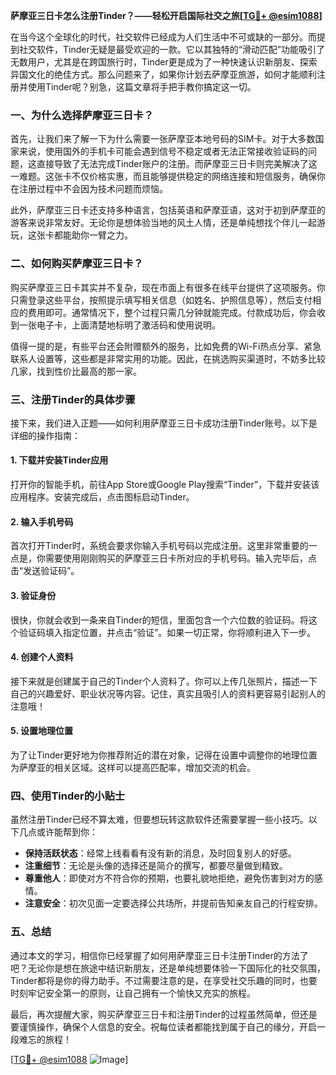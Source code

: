 **萨摩亚三日卡怎么注册Tinder？——轻松开启国际社交之旅[[TG💪+ @esim1088](https://t.me/s/esim1088)]**

在当今这个全球化的时代，社交软件已经成为人们生活中不可或缺的一部分。而提到社交软件，Tinder无疑是最受欢迎的一款。它以其独特的“滑动匹配”功能吸引了无数用户，尤其是在跨国旅行时，Tinder更是成为了一种快速认识新朋友、探索异国文化的绝佳方式。那么问题来了，如果你计划去萨摩亚旅游，如何才能顺利注册并使用Tinder呢？别急，这篇文章将手把手教你搞定这一切。

### 一、为什么选择萨摩亚三日卡？

首先，让我们来了解一下为什么需要一张萨摩亚本地号码的SIM卡。对于大多数国家来说，使用国外的手机卡可能会遇到信号不稳定或者无法正常接收验证码的问题，这直接导致了无法完成Tinder账户的注册。而萨摩亚三日卡则完美解决了这一难题。这张卡不仅价格实惠，而且能够提供稳定的网络连接和短信服务，确保你在注册过程中不会因为技术问题而烦恼。

此外，萨摩亚三日卡还支持多种语言，包括英语和萨摩亚语，这对于初到萨摩亚的游客来说非常友好。无论你是想体验当地的风土人情，还是单纯想找个伴儿一起游玩，这张卡都能助你一臂之力。

### 二、如何购买萨摩亚三日卡？

购买萨摩亚三日卡其实并不复杂，现在市面上有很多在线平台提供了这项服务。你只需登录这些平台，按照提示填写相关信息（如姓名、护照信息等），然后支付相应的费用即可。通常情况下，整个过程只需几分钟就能完成。付款成功后，你会收到一张电子卡，上面清楚地标明了激活码和使用说明。

值得一提的是，有些平台还会附赠额外的服务，比如免费的Wi-Fi热点分享、紧急联系人设置等，这些都是非常实用的功能。因此，在挑选购买渠道时，不妨多比较几家，找到性价比最高的那一家。

### 三、注册Tinder的具体步骤

接下来，我们进入正题——如何利用萨摩亚三日卡成功注册Tinder账号。以下是详细的操作指南：

#### 1. 下载并安装Tinder应用
打开你的智能手机，前往App Store或Google Play搜索“Tinder”，下载并安装该应用程序。安装完成后，点击图标启动Tinder。

#### 2. 输入手机号码
首次打开Tinder时，系统会要求你输入手机号码以完成注册。这里非常重要的一点是，你需要使用刚刚购买的萨摩亚三日卡所对应的手机号码。输入完毕后，点击“发送验证码”。

#### 3. 验证身份
很快，你就会收到一条来自Tinder的短信，里面包含一个六位数的验证码。将这个验证码填入指定位置，并点击“验证”。如果一切正常，你将顺利进入下一步。

#### 4. 创建个人资料
接下来就是创建属于自己的Tinder个人资料了。你可以上传几张照片，描述一下自己的兴趣爱好、职业状况等内容。记住，真实且吸引人的资料更容易引起别人的注意哦！

#### 5. 设置地理位置
为了让Tinder更好地为你推荐附近的潜在对象，记得在设置中调整你的地理位置为萨摩亚的相关区域。这样可以提高匹配率，增加交流的机会。

### 四、使用Tinder的小贴士

虽然注册Tinder已经不算太难，但要想玩转这款软件还需要掌握一些小技巧。以下几点或许能帮到你：

- **保持活跃状态**：经常上线看看有没有新的消息，及时回复别人的好感。
- **注重细节**：无论是头像的选择还是简介的撰写，都要尽量做到精致。
- **尊重他人**：即使对方不符合你的预期，也要礼貌地拒绝，避免伤害到对方的感情。
- **注意安全**：初次见面一定要选择公共场所，并提前告知亲友自己的行程安排。

### 五、总结

通过本文的学习，相信你已经掌握了如何用萨摩亚三日卡注册Tinder的方法了吧？无论你是想在旅途中结识新朋友，还是单纯想要体验一下国际化的社交氛围，Tinder都将是你的得力助手。不过需要注意的是，在享受社交乐趣的同时，也要时刻牢记安全第一的原则，让自己拥有一个愉快又充实的旅程。

最后，再次提醒大家，购买萨摩亚三日卡和注册Tinder的过程虽然简单，但还是要谨慎操作，确保个人信息的安全。祝每位读者都能找到属于自己的缘分，开启一段难忘的旅程！

[[TG💪+ @esim1088](https://t.me/s/esim1088) ![Image](https://i.postimg.cc/4NQfJmqS/Snipaste-2025-05-13-00-14-12.png)]